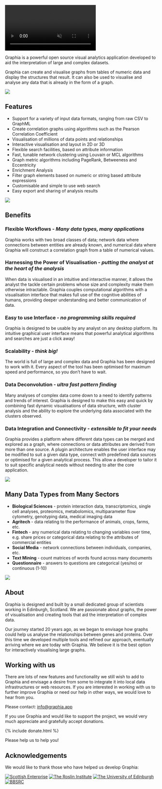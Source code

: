 <div class="full-width">
<video id="banner" src="{{site.baseurl}}/assets/banner.webm" autoplay muted loop></video>
</div>

Graphia is a powerful open source visual analytics application developed to aid the interpretation of large and complex datasets.

Graphia can create and visualise graphs from tables of numeric data and display the structures that result. It can also be used to visualise and analyse any data that is already in the form of a graph.

![]({{site.baseurl}}/assets/main/tree-graphs.png)

## **Features**

- Support for a variety of input data formats, ranging from raw CSV to GraphML
- Create correlation graphs using algorithms such as the Pearson Correlation Coefficient
- Visualisation of millions of data points and relationships
- Interactive visualisation and layout in 2D or 3D
- Flexible search facilities, based on attribute information
- Fast, tunable network clustering using Louvain or MCL algorithms
- Graph metric algorithms including PageRank, Betweeness and Eccentricity
- Enrichment Analysis
- Filter graph elements based on numeric or string based attribute expressions
- Customisable and simple to use web search
- Easy export and sharing of analysis results

![]({{site.baseurl}}/assets/main/taxonomy.png)

## **Benefits**

### **Flexible Workflows** - _Many data types, many applications_

Graphia works with two broad classes of data; network data where connections between entities are already known, and numerical data where Graphia will construct a correlation graph from a table of numerical values.

### **Harnessing the Power of Visualisation** - _putting the analyst at the heart of the analysis_

When data is visualised in an intuitive and interactive manner, it allows the analyst the tackle certain problems whose size and complexity make them otherwise intractable. Graphia couples computational algorithms with a visualisation interface that makes full use of the cognitive abilities of humans, providing deeper understanding and better communication of data.

### **Easy to use Interface** - _no programming skills required_

Graphia is designed to be usable by any analyst on any desktop platform. Its intuitive graphical user interface means that powerful analytical algorithms and searches are just a click away!

### **Scalability** - _think big!_

The world is full of large and complex data and Graphia has been designed to work with it. Every aspect of the tool has been optimised for maximum speed and performance, so you don’t have to wait.

### **Data Deconvolution** - _ultra fast pattern finding_

Many analyses of complex data come down to a need to identify patterns and trends of interest. Graphia is designed to make this easy and quick by combining fast dynamic visualisations of data structure, with cluster analysis and the ability to explore the underlying data associated with the clusters observed.

### **Data Integration and Connectivity** - _extensible to fit your needs_

Graphia provides a platform where different data types can be merged and explored as a graph, where connections or data attributes are derived from more than one source. A plugin architecture enables the user interface may be modified to suit a given data type, connect with predefined data sources or optimised for a given analytical process. This allow a developer to tailor it to suit specific analytical needs without needing to alter the core application.

![]({{site.baseurl}}/assets/main/black-graph.png)

## **Many Data Types from Many Sectors**

- **Biological Sciences** - protein interaction data, transcriptomics, single cell analyses, proteomics, metabolomics, multiparameter flow cytometry, genotyping data, medical imaging data
- **Agritech** - data relating to the performance of animals, crops, farms, etc.
- **Fintech** - any numerical data relating to changing variables over time, e.g. share prices or categorical data relating to the attributes of commercial entities
- **Social Media** - network connections between individuals, companies, etc.
- **Text Mining** - count matrices of words found across many documents
- **Questionnaire** - answers to questions are categorical (yes/no) or continuous (1-10)

![]({{site.baseurl}}/assets/main/ui.png)

## **About**

Graphia is designed and built by a small dedicated group of scientists working in Edinburgh, Scotland. We are passionate about graphs, the power of visualisation and creating tools that aid the interpretation of complex data. 

Our journey started 20 years ago, as we began to envisage how graphs could help us analyse the relationships between genes and proteins. Over this time we developed multiple tools and refined our approach, eventually arriving where we are today with Graphia. We believe it is the best option for interactively visualising large graphs.

## **Working with us**

There are lots of new features and functionality we still wish to add to Graphia and envisage a desire from some to integrate it into local data infrastructures or web resources. If you are interested in working with us to further improve Graphia or need our help in other ways, we would love to hear from you.

Please contact: <info@graphia.app>

If you use Graphia and would like to support the project, we would very much appreciate and gratefully accept donations.

{% include donate.html %}

Please help us to help you!

## **Acknowledgements** ##

We would like to thank those who have helped us develop Graphia:

[![Scottish Enterprise]({{site.baseurl}}/assets/logos/scotent.png)](https://www.scottish-enterprise.com/)
[![The Roslin Institute]({{site.baseurl}}/assets/logos/roslin.png)](https://www.roslin.ed.ac.uk/)
[![The University of Edinburgh]({{site.baseurl}}/assets/logos/uoe.png)](https://www.ed.ac.uk/)
[![BBSRC]({{site.baseurl}}/assets/logos/bbsrc.png)](https://bbsrc.ukri.org/)
